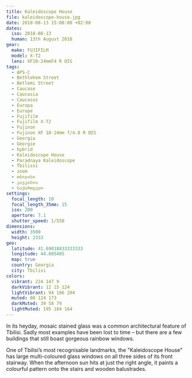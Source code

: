 ```yaml
---
title: Kaleidoscope House
file: kaleidoscope-house.jpg
date: 2018-08-13 15:08:00 +02:00
dates:
  iso: 2018-08-13
  human: 13th August 2018
gear:
  make: FUJIFILM
  model: X-T2
  lens: XF10-24mmF4 R OIS
tags:
  - APS-C
  - Bethlehem Street
  - Betlemi Street
  - Caucase
  - Caucasia
  - Caucasus
  - Europa
  - Europe
  - Fujifilm
  - Fujifilm X-T2
  - Fujinon
  - Fujinon XF 10-24mm f/4.0 R OIS
  - Georgia
  - Géorgie
  - hybrid
  - Kaleidoscope House
  - Paradnaya Kaleidoscope
  - Tbilissi
  - zoom
  - თბილისი
  - კავკასია
  - საქართველო
settings:
  focal_length: 10
  focal_length_35mm: 15
  iso: 200
  aperture: 7.1
  shutter_speed: 1/550
dimensions:
  width: 3500
  height: 2333
geo:
  latitude: 41.69018833333333
  longitude: 44.805405
  map: true
  country: Georgia
  city: Tbilisi
colors:
  vibrant: 224 147 9
  darkVibrant: 12 15 124
  lightVibrant: 94 186 204
  muted: 80 124 173
  darkMuted: 39 58 79
  lightMuted: 195 184 164
---
```


In its heyday, mosaic stained glass was a common architectural feature of Tbilisi. Sadly most examples have been lost to time – but there are a few buildings that still boast gorgeous rainbow windows.

One of Tbilisi’s most recognisable landmarks, the "Kaleidoscope House" has large multi-coloured glass windows on all three sides of its front stairway. When the afternoon sun hits at just the right angle, it paints a colourful pattern onto the stairs and wooden balustrades.
